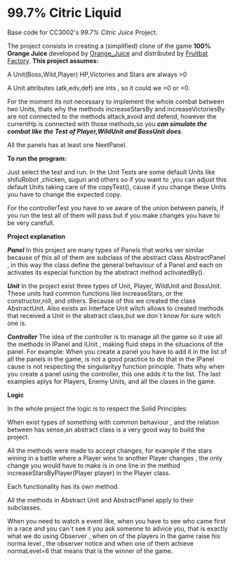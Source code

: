 <!-- 1.0.3-b1 -->
# 99.7% Citric Liquid

Base code for CC3002's *99.7% Citric Juice* Project.

The project consists in creating a (simplified) clone of the game **100% Orange Juice**
developed by [Orange_Juice](http://daidai.moo.jp) and distributed by 
[Fruitbat Factory](https://fruitbatfactory.com).
**This project assumes:**

A Unit(Boss,Wild,Player) HP,Victories and Stars are always >0

A Unit attributes (atk,edv,def) are ints , so it could we >0 or <0.

For the moment its not necessary to implement the whole combat between two Units, 
thats why the methods increaseStarsBy and increaseVictoriesBy are not 
connected to the methods attack,avoid and defend, however the currentHp 
is connected with those methods,so you **_can simulate the combat like 
the Test of Player,WildUnit and BossUnit does_**.

All the panels has at least one NextPanel. 



**To run the program:**

Just select the test and run. In the Unit Tests are some default Units like shifuRobot
,chicken, suguri and others so if you want to ,you can adjust this default Units taking care 
of the copyTest(), cause if you change these Units you have to change the expected copy.

For the controllerTest you have to ve aware of the union between panels, if you run the test 
all of them will pass but if you make changes you have to be very carefull.

**Project explanation**

***Panel***
In this project are many types of Panels that works ver similar because of this all 
of them are subclass of the abstract class AbstractPanel , in this way the class 
define the general behaviour of a Panel and each on activates its especial function 
by the abstract method activatedBy().  

***Unit***
In the project exist three types of Unit, Player, WildUnit and BossUnit. These
units had common functions like increaseStars, or the constructor,roll, and others.
Because of this we created the class AbstractUnit. Also exists an Interface Unit witch
allows to created methods that received a Unit in the abstract class,but we don`t 
know for sure witch one is.     
  
***Controller***
The idea of the controller is to manage all the game so it use all the methods in 
IPanel and IUnit , making fluid steps in the situacions of the panel.
For example: When you create a panel you have to add it in the list of all the 
panels in the game, is not a good practice to do that in the IPanel cause is not 
respecting the singularityy function principle. Thats why when you create a panel 
using the controller, this one adds it to the list.
The last examples aplys for Players, Enemy Units, and all the clases in the game.

**Logic**

In the whole project the logic is to respect the Solid Principles:

When exist types of something with common behaviour , and the relation between 
 has sense,an abstract class is a very good way to build the project. 

All the methods were made to accept changes, for example if the stars wining in a battle
where a Player wins to another Player changes , the only change you would have to make
is in one line in the method increaseStarsByPlayer(Player player) in the Player class. 

Each functionality has its own method.

All the methods in Abstract Unit and AbstractPanel apply to their subclasses.

When you need to watch a event like, when you have to see who came first in a race
and you can´t see it you ask someone to advice you, that is exactly what we do
using Observer , when on of the players in the game raise his norma level , the observer notice
and when one of them achieve normaLevel=6 that means that is the winner of the game.